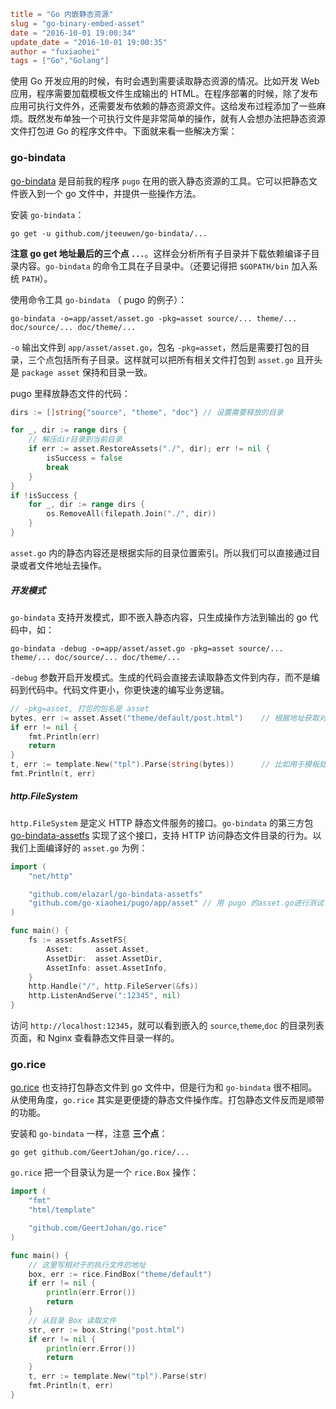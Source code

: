 ```toml
title = "Go 内嵌静态资源"
slug = "go-binary-embed-asset"
date = "2016-10-01 19:00:34"
update_date = "2016-10-01 19:00:35"
author = "fuxiaohei"
tags = ["Go","Golang"]
```

使用 Go 开发应用的时候，有时会遇到需要读取静态资源的情况。比如开发 Web 应用，程序需要加载模板文件生成输出的 HTML。在程序部署的时候，除了发布应用可执行文件外，还需要发布依赖的静态资源文件。这给发布过程添加了一些麻烦。既然发布单独一个可执行文件是非常简单的操作，就有人会想办法把静态资源文件打包进 Go 的程序文件中。下面就来看一些解决方案：

### go-bindata

[go-bindata](https://github.com/jteeuwen/go-bindata) 是目前我的程序 `pugo` 在用的嵌入静态资源的工具。它可以把静态文件嵌入到一个 go 文件中，并提供一些操作方法。

安装 `go-bindata`：

```
go get -u github.com/jteeuwen/go-bindata/...
```

**注意 go get 地址最后的三个点 `...`**。这样会分析所有子目录并下载依赖编译子目录内容。`go-bindata` 的命令工具在子目录中。（还要记得把 `$GOPATH/bin` 加入系统 `PATH`）。


使用命令工具 `go-bindata` （ pugo 的例子）：

```
go-bindata -o=app/asset/asset.go -pkg=asset source/... theme/... doc/source/... doc/theme/... 
```

`-o` 输出文件到 `app/asset/asset.go`，包名 `-pkg=asset`，然后是需要打包的目录，三个点包括所有子目录。这样就可以把所有相关文件打包到 `asset.go` 且开头是 `package asset` 保持和目录一致。

pugo 里释放静态文件的代码：

```go
dirs := []string{"source", "theme", "doc"} // 设置需要释放的目录

for _, dir := range dirs {
    // 解压dir目录到当前目录
    if err := asset.RestoreAssets("./", dir); err != nil {
        isSuccess = false
        break
    }
}
if !isSuccess {
    for _, dir := range dirs {
        os.RemoveAll(filepath.Join("./", dir))
    }
}
```

`asset.go` 内的静态内容还是根据实际的目录位置索引。所以我们可以直接通过目录或者文件地址去操作。

<!--more-->

##### 开发模式

`go-bindata` 支持开发模式，即不嵌入静态内容，只生成操作方法到输出的 go 代码中，如：

```
go-bindata -debug -o=app/asset/asset.go -pkg=asset source/... theme/... doc/source/... doc/theme/... 
```

`-debug` 参数开启开发模式。生成的代码会直接去读取静态文件到内存，而不是编码到代码中。代码文件更小，你更快速的编写业务逻辑。

```go
// -pkg=asset, 打包的包名是 asset
bytes, err := asset.Asset("theme/default/post.html")    // 根据地址获取对应内容
if err != nil {
    fmt.Println(err)
    return
}
t, err := template.New("tpl").Parse(string(bytes))      // 比如用于模板处理
fmt.Println(t, err)
```

##### http.FileSystem

`http.FileSystem` 是定义 HTTP 静态文件服务的接口。`go-bindata` 的第三方包 [go-bindata-assetfs](https://github.com/elazarl/go-bindata-assetfs) 实现了这个接口，支持 HTTP 访问静态文件目录的行为。以我们上面编译好的 `asset.go` 为例：

```go
import (
	"net/http"

	"github.com/elazarl/go-bindata-assetfs"
	"github.com/go-xiaohei/pugo/app/asset" // 用 pugo 的asset.go进行测试
)

func main() {
	fs := assetfs.AssetFS{
		Asset:     asset.Asset,
		AssetDir:  asset.AssetDir,
		AssetInfo: asset.AssetInfo,
	}
	http.Handle("/", http.FileServer(&fs))
	http.ListenAndServe(":12345", nil)
}
```

访问 `http://localhost:12345`，就可以看到嵌入的 `source`,`theme`,`doc` 的目录列表页面，和 Nginx 查看静态文件目录一样的。

### go.rice

[go.rice](#) 也支持打包静态文件到 go 文件中，但是行为和 `go-bindata` 很不相同。从使用角度，`go.rice` 其实是更便捷的静态文件操作库。打包静态文件反而是顺带的功能。

安装和 `go-bindata` 一样，注意 **三个点**：

```
go get github.com/GeertJohan/go.rice/...
```

`go.rice` 把一个目录认为是一个 `rice.Box` 操作：

```go
import (
	"fmt"
	"html/template"

	"github.com/GeertJohan/go.rice"
)

func main() {
    // 这里写相对于的执行文件的地址
	box, err := rice.FindBox("theme/default")
	if err != nil {
		println(err.Error())
		return
	}
    // 从目录 Box 读取文件
	str, err := box.String("post.html")
	if err != nil {
		println(err.Error())
		return
	}
	t, err := template.New("tpl").Parse(str)
	fmt.Println(t, err)
}
```
